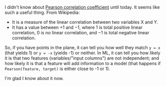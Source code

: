 <!--
.. title: Pearson
.. slug: pearson
.. date: 2019-01-26 19:32:22 UTC+01:00
.. tags: compsci, ml
.. category: 
.. link: 
.. description: 
.. type: text
-->

I didn't know about [Pearson correlation coefficient][1] until today. It seems like such a useful thing. From Wikipedia:

 - It is a measure of the linear correlation between two variables X and Y.
 - It has a value between +1 and −1, where 1 is total positive linear correlation, 0 is no linear correlation, and −1 is total negative linear correlation. 

So, if you have points in the plane, it can tell you how well they match `y = x` (that yields 1) or `y = -x` (yields -1) or neither. In ML, it can tell you how likely it is that two features (variables/"input columns") are not independent; and how likely it is that a feature will add information to a model (that happens if `Pearson(feature, target)` is either close to -1 or 1).
 
I'm glad I know about it now.

[1]: https://en.wikipedia.org/wiki/Pearson_correlation_coefficient
